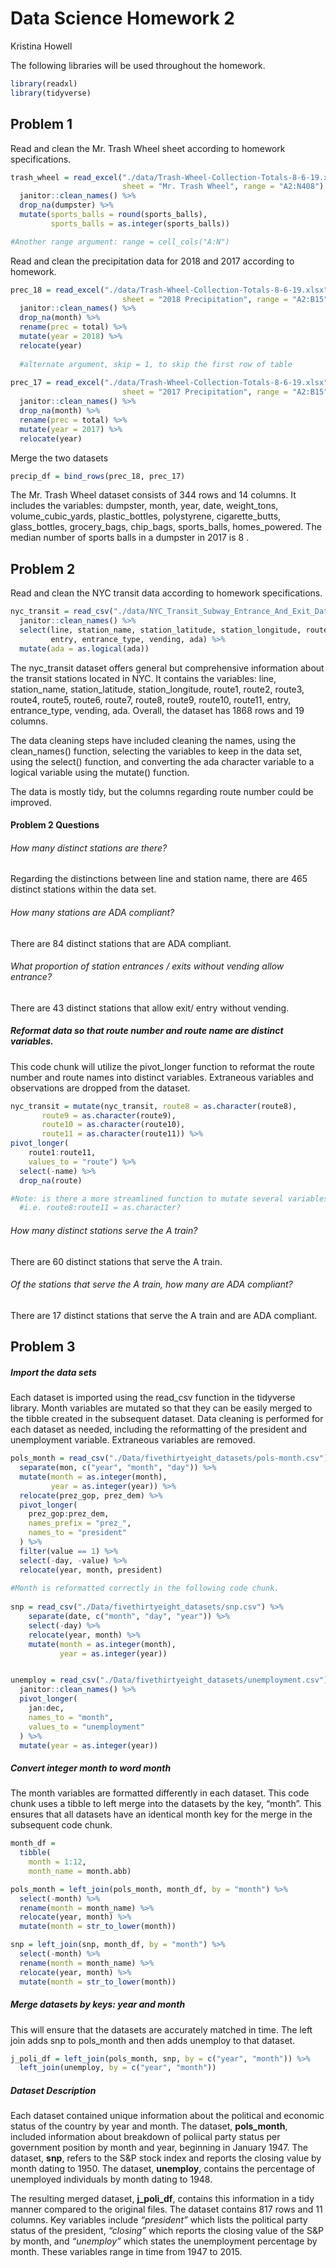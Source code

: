 Data Science Homework 2
================
Kristina Howell

The following libraries will be used throughout the homework.

``` r
library(readxl)
library(tidyverse)
```

## Problem 1

Read and clean the Mr. Trash Wheel sheet according to homework
specifications.

``` r
trash_wheel = read_excel("./data/Trash-Wheel-Collection-Totals-8-6-19.xlsx", 
                         sheet = "Mr. Trash Wheel", range = "A2:N408") %>% 
  janitor::clean_names() %>% 
  drop_na(dumpster) %>% 
  mutate(sports_balls = round(sports_balls), 
         sports_balls = as.integer(sports_balls))

#Another range argument: range = cell_cols("A:N")
```

Read and clean the precipitation data for 2018 and 2017 according to
homework.

``` r
prec_18 = read_excel("./data/Trash-Wheel-Collection-Totals-8-6-19.xlsx", 
                         sheet = "2018 Precipitation", range = "A2:B15") %>% 
  janitor::clean_names() %>% 
  drop_na(month) %>% 
  rename(prec = total) %>% 
  mutate(year = 2018) %>% 
  relocate(year)
  
  #alternate argument, skip = 1, to skip the first row of table
  
prec_17 = read_excel("./data/Trash-Wheel-Collection-Totals-8-6-19.xlsx", 
                         sheet = "2017 Precipitation", range = "A2:B15") %>% 
  janitor::clean_names() %>% 
  drop_na(month) %>% 
  rename(prec = total) %>% 
  mutate(year = 2017) %>% 
  relocate(year)
```

Merge the two datasets

``` r
precip_df = bind_rows(prec_18, prec_17)
```

The Mr. Trash Wheel dataset consists of 344 rows and 14 columns. It
includes the variables: dumpster, month, year, date, weight\_tons,
volume\_cubic\_yards, plastic\_bottles, polystyrene, cigarette\_butts,
glass\_bottles, grocery\_bags, chip\_bags, sports\_balls,
homes\_powered. The median number of sports balls in a dumpster in 2017
is 8 .

## Problem 2

Read and clean the NYC transit data according to homework
specifications.

``` r
nyc_transit = read_csv("./data/NYC_Transit_Subway_Entrance_And_Exit_Data.csv") %>% 
  janitor::clean_names() %>% 
  select(line, station_name, station_latitude, station_longitude, route1:route11, 
         entry, entrance_type, vending, ada) %>% 
  mutate(ada = as.logical(ada))
```

The nyc\_transit dataset offers general but comprehensive information
about the transit stations located in NYC. It contains the variables:
line, station\_name, station\_latitude, station\_longitude, route1,
route2, route3, route4, route5, route6, route7, route8, route9, route10,
route11, entry, entrance\_type, vending, ada. Overall, the dataset has
1868 rows and 19 columns.

The data cleaning steps have included cleaning the names, using the
clean\_names() function, selecting the variables to keep in the data
set, using the select() function, and converting the ada character
variable to a logical variable using the mutate() function.

The data is mostly tidy, but the columns regarding route number could be
improved.

#### Problem 2 Questions

###### How many distinct stations are there?

Regarding the distinctions between line and station name, there are 465
distinct stations within the data set.

###### How many stations are ADA compliant?

There are 84 distinct stations that are ADA compliant.

###### What proportion of station entrances / exits without vending allow entrance?

There are 43 distinct stations that allow exit/ entry without vending.

##### Reformat data so that route number and route name are distinct variables.

This code chunk will utilize the pivot\_longer function to reformat the
route number and route names into distinct variables. Extraneous
variables and observations are dropped from the dataset.

``` r
nyc_transit = mutate(nyc_transit, route8 = as.character(route8),
       route9 = as.character(route9),
       route10 = as.character(route10),
       route11 = as.character(route11)) %>% 
pivot_longer(
    route1:route11,
    values_to = "route") %>% 
  select(-name) %>% 
  drop_na(route)

#Note: is there a more streamlined function to mutate several variables at once?
  #i.e. route8:route11 = as.character?
```

###### How many distinct stations serve the A train?

There are 60 distinct stations that serve the A train.

###### Of the stations that serve the A train, how many are ADA compliant?

There are 17 distinct stations that serve the A train and are ADA
compliant.

## Problem 3

##### Import the data sets

Each dataset is imported using the read\_csv function in the tidyverse
library. Month variables are mutated so that they can be easily merged
to the tibble created in the subsequent dataset. Data cleaning is
performed for each dataset as needed, including the reformatting of the
president and unemployment variable. Extraneous variables are removed.

``` r
pols_month = read_csv("./Data/fivethirtyeight_datasets/pols-month.csv") %>% 
  separate(mon, c("year", "month", "day")) %>% 
  mutate(month = as.integer(month),
         year = as.integer(year)) %>% 
  relocate(prez_gop, prez_dem) %>% 
  pivot_longer(
    prez_gop:prez_dem,
    names_prefix = "prez_",
    names_to = "president"
  ) %>%
  filter(value == 1) %>% 
  select(-day, -value) %>% 
  relocate(year, month, president)
  
#Month is reformatted correctly in the following code chunk. 
  
snp = read_csv("./Data/fivethirtyeight_datasets/snp.csv") %>% 
    separate(date, c("month", "day", "year")) %>% 
    select(-day) %>% 
    relocate(year, month) %>% 
    mutate(month = as.integer(month),
           year = as.integer(year))


unemploy = read_csv("./Data/fivethirtyeight_datasets/unemployment.csv") %>% 
  janitor::clean_names() %>% 
  pivot_longer(
    jan:dec,
    names_to = "month",
    values_to = "unemployment"
  ) %>% 
  mutate(year = as.integer(year))
```

##### Convert integer month to word month

The month variables are formatted differently in each dataset. This code
chunk uses a tibble to left merge into the datasets by the key, “month”.
This ensures that all datasets have an identical month key for the merge
in the subsequent code chunk.

``` r
month_df = 
  tibble( 
    month = 1:12,
    month_name = month.abb)

pols_month = left_join(pols_month, month_df, by = "month") %>% 
  select(-month) %>% 
  rename(month = month_name) %>% 
  relocate(year, month) %>% 
  mutate(month = str_to_lower(month))

snp = left_join(snp, month_df, by = "month") %>% 
  select(-month) %>% 
  rename(month = month_name) %>% 
  relocate(year, month) %>% 
  mutate(month = str_to_lower(month))
```

##### Merge datasets by keys: year and month

This will ensure that the datasets are accurately matched in time. The
left join adds snp to pols\_month and then adds unemploy to that
dataset.

``` r
j_poli_df = left_join(pols_month, snp, by = c("year", "month")) %>% 
  left_join(unemploy, by = c("year", "month"))
```

##### Dataset Description

Each dataset contained unique information about the political and
economic status of the country by year and month. The dataset,
**pols\_month**, included information about breakdown of poliical party
status per government position by month and year, beginning in January
1947. The dataset, **snp**, refers to the S\&P stock index and reports
the closing value by month dating to 1950. The dataset, **unemploy**,
contains the percentage of unemployed individuals by month dating to
1948.

The resulting merged dataset, **j\_poli\_df**, contains this information
in a tidy manner compared to the original files. The dataset contains
817 rows and 11 columns. Key variables include *“president”* which lists
the political party status of the president, *“closing”* which reports
the closing value of the S\&P by month, and *“unemploy”* which states
the unemployment percentage by month. These variables range in time from
1947 to 2015.
